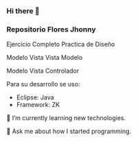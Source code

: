 ### Hi there 👋
### Repositorio Flores Jhonny

Ejercicio Completo Practica de Diseño 

Modelo Vista Vista Modelo

Modelo Vista Controlador

Para su desarrollo se uso:

- Eclipse: Java
- Framework: ZK

🌱 I’m currently learning new technologies.

💬 Ask me about how I started programming.
